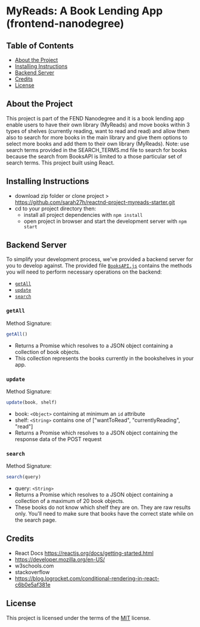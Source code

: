 MyReads: A Book Lending App (frontend-nanodegree)
===============================

## Table of Contents

* [About the Project](#about-the-project)
* [Installing Instructions](#installing-instructions)
* [Backend Server](#backend-server)
* [Credits](#credits)
* [License](#license)

## About the Project

This project is part of the FEND Nanodegree and it is a book lending app enable users to have their own library (MyReads) and move books within 3 types of shelves (currently reading, want to read and read) and allow them also to search for more books in the main library and give them options to select more books and add them to their own library (MyReads).
Note: use search terms provided in the SEARCH_TERMS.md file to search for books because the search from BooksAPI is limited to a those particular set of search terms.
This project built using React.

## Installing Instructions 

- download zip folder or clone project > https://github.com/sarah27h/reactnd-project-myreads-starter.git
- cd to your project directory then:
    - install all project dependencies with `npm install`
    - open project in browser and start the development server with `npm start`


## Backend Server

To simplify your development process, we've provided a backend server for you to develop against. The provided file [`BooksAPI.js`](src/BooksAPI.js) contains the methods you will need to perform necessary operations on the backend:

* [`getAll`](#getall)
* [`update`](#update)
* [`search`](#search)

### `getAll`

Method Signature:

```js
getAll()
```

* Returns a Promise which resolves to a JSON object containing a collection of book objects.
* This collection represents the books currently in the bookshelves in your app.

### `update`

Method Signature:

```js
update(book, shelf)
```

* book: `<Object>` containing at minimum an `id` attribute
* shelf: `<String>` contains one of ["wantToRead", "currentlyReading", "read"]  
* Returns a Promise which resolves to a JSON object containing the response data of the POST request

### `search`

Method Signature:

```js
search(query)
```

* query: `<String>`
* Returns a Promise which resolves to a JSON object containing a collection of a maximum of 20 book objects.
* These books do not know which shelf they are on. They are raw results only. You'll need to make sure that books have the correct state while on the search page.

## Credits

- React Docs https://reactjs.org/docs/getting-started.html
- https://developer.mozilla.org/en-US/
- w3schools.com
- stackoverflow
- https://blog.logrocket.com/conditional-rendering-in-react-c6b0e5af381e

## License

This project is licensed under the terms of the <a href="https://choosealicense.com/licenses/mit/" rel="nofollow">MIT</a> license.
